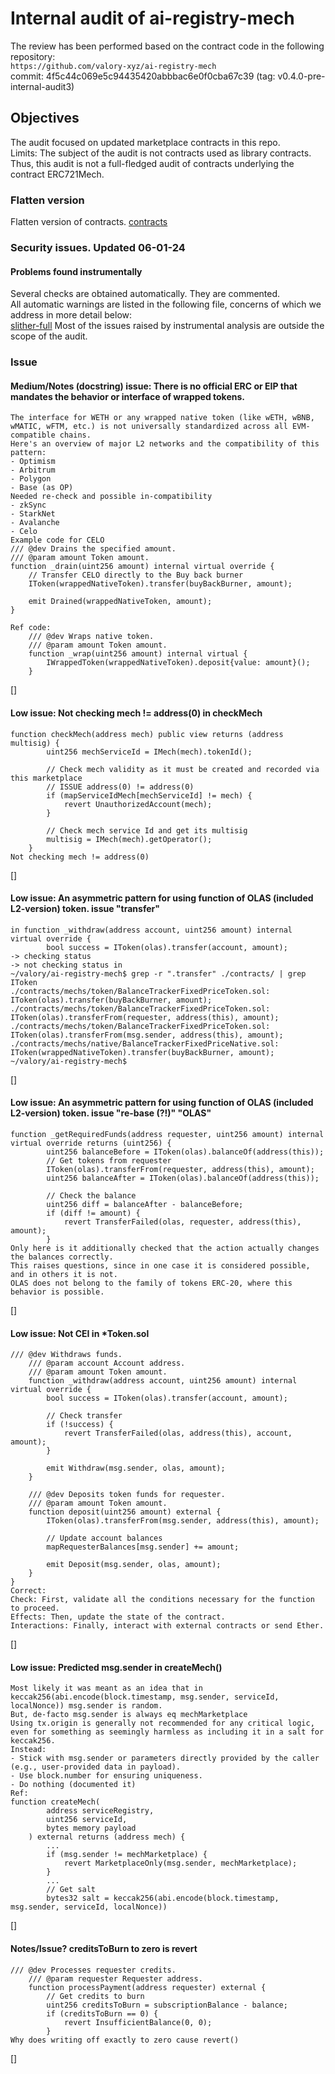 # Internal audit of ai-registry-mech
The review has been performed based on the contract code in the following repository:<br>
`https://github.com/valory-xyz/ai-registry-mech` <br>
commit: 4f5c44c069e5c94435420abbbac6e0f0cba67c39 (tag: v0.4.0-pre-internal-audit3) <br> 

## Objectives
The audit focused on updated marketplace contracts in this repo. <br>
Limits: The subject of the audit is not contracts used as library contracts. Thus, this audit is not a full-fledged audit of contracts underlying the contract ERC721Mech. <br>

### Flatten version
Flatten version of contracts. [contracts](https://github.com/valory-xyz/ai-registry-mech/blob/main/audits/internal4/analysis/contracts)

### Security issues. Updated 06-01-24
#### Problems found instrumentally
Several checks are obtained automatically. They are commented. <br>
All automatic warnings are listed in the following file, concerns of which we address in more detail below: <br>
[slither-full](https://github.com/valory-xyz/autonolas-staking-programmes/blob/main/audits/internal4/analysis/slither_full.txt) 
Most of the issues raised by instrumental analysis are outside the scope of the audit. <br>


### Issue
#### Medium/Notes (docstring) issue: There is no official ERC or EIP that mandates the behavior or interface of wrapped tokens.
```
The interface for WETH or any wrapped native token (like wETH, wBNB, wMATIC, wFTM, etc.) is not universally standardized across all EVM-compatible chains.
Here's an overview of major L2 networks and the compatibility of this pattern:
- Optimism
- Arbitrum
- Polygon
- Base (as OP)
Needed re-check and possible in-compatibility
- zkSync
- StarkNet
- Avalanche
- Celo
Example code for CELO
/// @dev Drains the specified amount.
/// @param amount Token amount.
function _drain(uint256 amount) internal virtual override {
    // Transfer CELO directly to the Buy back burner
    IToken(wrappedNativeToken).transfer(buyBackBurner, amount);

    emit Drained(wrappedNativeToken, amount);
}

Ref code:
    /// @dev Wraps native token.
    /// @param amount Token amount.
    function _wrap(uint256 amount) internal virtual {
        IWrappedToken(wrappedNativeToken).deposit{value: amount}();
    }
```
[]

#### Low issue: Not checking mech != address(0) in checkMech
```
function checkMech(address mech) public view returns (address multisig) {
        uint256 mechServiceId = IMech(mech).tokenId();

        // Check mech validity as it must be created and recorded via this marketplace
        // ISSUE address(0) != address(0)
        if (mapServiceIdMech[mechServiceId] != mech) {
            revert UnauthorizedAccount(mech);
        }

        // Check mech service Id and get its multisig
        multisig = IMech(mech).getOperator();
    }
Not checking mech != address(0)
```
[]


#### Low issue: An asymmetric pattern for using function of OLAS (included L2-version) token. issue "transfer"
```
in function _withdraw(address account, uint256 amount) internal virtual override {
        bool success = IToken(olas).transfer(account, amount);
-> checking status
-> not checking status in
~/valory/ai-registry-mech$ grep -r ".transfer" ./contracts/ | grep IToken
./contracts/mechs/token/BalanceTrackerFixedPriceToken.sol:        IToken(olas).transfer(buyBackBurner, amount);
./contracts/mechs/token/BalanceTrackerFixedPriceToken.sol:        IToken(olas).transferFrom(requester, address(this), amount);
./contracts/mechs/token/BalanceTrackerFixedPriceToken.sol:        IToken(olas).transferFrom(msg.sender, address(this), amount);
./contracts/mechs/native/BalanceTrackerFixedPriceNative.sol:        IToken(wrappedNativeToken).transfer(buyBackBurner, amount);
~/valory/ai-registry-mech$ 

```
[]

#### Low issue: An asymmetric pattern for using function of OLAS (included L2-version) token. issue "re-base (?!)" "OLAS"
```
function _getRequiredFunds(address requester, uint256 amount) internal virtual override returns (uint256) {
        uint256 balanceBefore = IToken(olas).balanceOf(address(this));
        // Get tokens from requester
        IToken(olas).transferFrom(requester, address(this), amount);
        uint256 balanceAfter = IToken(olas).balanceOf(address(this));

        // Check the balance
        uint256 diff = balanceAfter - balanceBefore;
        if (diff != amount) {
            revert TransferFailed(olas, requester, address(this), amount);
        }
Only here is it additionally checked that the action actually changes the balances correctly. 
This raises questions, since in one case it is considered possible, and in others it is not. 
OLAS does not belong to the family of tokens ERC-20, where this behavior is possible.
```
[]

#### Low issue: Not CEI in *Token.sol
```
/// @dev Withdraws funds.
    /// @param account Account address.
    /// @param amount Token amount.
    function _withdraw(address account, uint256 amount) internal virtual override {
        bool success = IToken(olas).transfer(account, amount);

        // Check transfer
        if (!success) {
            revert TransferFailed(olas, address(this), account, amount);
        }

        emit Withdraw(msg.sender, olas, amount);
    }

    /// @dev Deposits token funds for requester.
    /// @param amount Token amount.
    function deposit(uint256 amount) external {
        IToken(olas).transferFrom(msg.sender, address(this), amount);

        // Update account balances
        mapRequesterBalances[msg.sender] += amount;

        emit Deposit(msg.sender, olas, amount);
    }
}
Correct:
Check: First, validate all the conditions necessary for the function to proceed.
Effects: Then, update the state of the contract.
Interactions: Finally, interact with external contracts or send Ether.

```
[]

#### Low issue: Predicted msg.sender in createMech()
```
Most likely it was meant as an idea that in keccak256(abi.encode(block.timestamp, msg.sender, serviceId, localNonce)) msg.sender is random.
But, de-facto msg.sender is always eq mechMarketplace
Using tx.origin is generally not recommended for any critical logic, even for something as seemingly harmless as including it in a salt for keccak256. 
Instead:
- Stick with msg.sender or parameters directly provided by the caller (e.g., user-provided data in payload).
- Use block.number for ensuring uniqueness.
- Do nothing (documented it)
Ref:
function createMech(
        address serviceRegistry,
        uint256 serviceId,
        bytes memory payload
    ) external returns (address mech) {
        ...
        if (msg.sender != mechMarketplace) {
            revert MarketplaceOnly(msg.sender, mechMarketplace);
        }
        ...
        // Get salt
        bytes32 salt = keccak256(abi.encode(block.timestamp, msg.sender, serviceId, localNonce))
```
[]

#### Notes/Issue? creditsToBurn to zero is revert
```
/// @dev Processes requester credits.
    /// @param requester Requester address.
    function processPayment(address requester) external {
        // Get credits to burn
        uint256 creditsToBurn = subscriptionBalance - balance;
        if (creditsToBurn == 0) {
            revert InsufficientBalance(0, 0);
        }
Why does writing off exactly to zero cause revert()
```
[]

